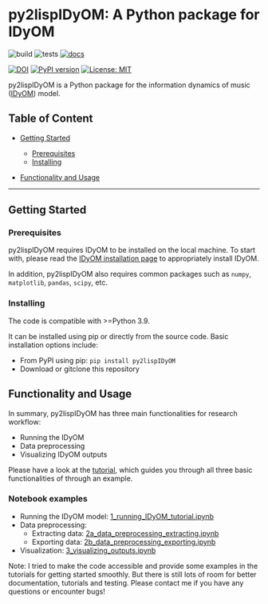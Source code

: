 # py2lispIDyOM: A Python package for IDyOM

![build](https://github.com/xinyiguan/py2lispIDyOM/workflows/build/badge.svg)
![tests](https://github.com/xinyiguan/py2lispIDyOM/workflows/tests/badge.svg)
[![docs](https://github.com/xinyiguan/py2lispIDyOM/actions/workflows/docs.yml/badge.svg)](https://xinyiguan.github.io/py2lispIDyOM/)

[![DOI](https://zenodo.org/badge/313182306.svg)](https://zenodo.org/badge/latestdoi/313182306)
[![PyPI version](https://badge.fury.io/py/py2lispIDyOM.svg)](https://badge.fury.io/py/py2lispIDyOM)
[![License: MIT](https://img.shields.io/badge/License-MIT-yellow.svg)](https://opensource.org/licenses/MIT)


py2lispIDyOM is a Python package for the information dynamics of music ([IDyOM](https://github.com/mtpearce/idyom/))
model.

## Table of Content

- [Getting Started](#getting-started)
  - [Prerequisites](#prerequisites)
  - [Installing](#installing)


- [Functionality and Usage](#functionality-and-usage)

---

## Getting Started

### Prerequisites

py2lispIDyOM requires IDyOM to be installed on the local machine. To start with, please read
the [IDyOM installation page](https://github.com/mtpearce/idyom/wiki/Installation) to appropriately install IDyOM.

In addition, py2lispIDyOM also requires common packages such as `numpy`, `matplotlib`, `pandas`, `scipy`, etc.

### Installing

The code is compatible with >=Python 3.9.

It can be installed using pip or directly from the source code. 
Basic installation options include:

- From PyPI using pip: `pip install py2lispIDyOM`
- Download or gitclone this repository

## Functionality and Usage

In summary, py2lispIDyOM has three main functionalities for research workflow:

- Running the IDyOM
- Data preprocessing
- Visualizing IDyOM outputs

Please have a look at the [tutorial](tutorials/), which guides you through all three basic functionalities of through an
example.

### Notebook examples

- Running the IDyOM model: [1_running_IDyOM_tutorial.ipynb](tutorials/1_running_IDyOM_tutorial.ipynb)
- Data preprocessing: 
  - Extracting data: [2a_data_preprocessing_extracting.ipynb](tutorials/2a_data_preprocessing_extracting.ipynb)
  - Exporting data: [2b_data_preprocessing_exporting.ipynb](tutorials/2b_data_preprocessing_exporting.ipynb)
- Visualization: [3_visualizing_outputs.ipynb](tutorials/3_visualizing_outputs.ipynb)

Note: I tried to make the code accessible and provide some examples in the tutorials for getting started smoothly. But
there is still lots of room for better documentation, tutorials and testing. Please contact me if you have any questions or
encounter bugs!

